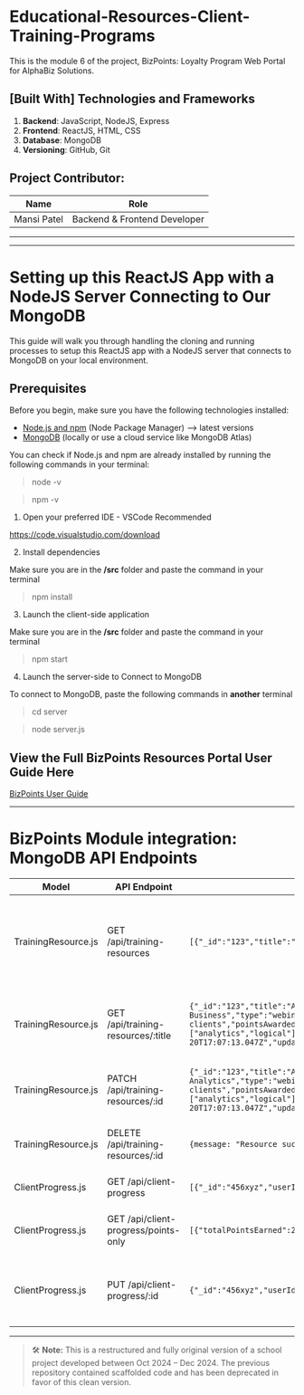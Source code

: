 # Educational-Resources-Client-Training-Programs

This is the module 6 of the project, BizPoints: Loyalty Program Web Portal for AlphaBiz Solutions.

## [Built With] Technologies and Frameworks

1. **Backend**: JavaScript, NodeJS, Express
2. **Frontend**: ReactJS, HTML, CSS
3. **Database**: MongoDB
4. **Versioning**: GitHub, Git 

## Project Contributor:

| Name | Role |
| -------------- | ------------------ |
| Mansi Patel | Backend & Frontend Developer |
-----------------------------------------
-----------------------------------------

# Setting up this ReactJS App with a NodeJS Server Connecting to Our MongoDB

This guide will walk you through handling the cloning and running processes to setup this ReactJS app with a NodeJS server that connects to MongoDB on your local environment.

## Prerequisites

Before you begin, make sure you have the following technologies installed:

- [Node.js and npm](https://nodejs.org/) (Node Package Manager) --> latest versions
- [MongoDB](https://www.mongodb.com/try/download/community) (locally or use a cloud service like MongoDB Atlas)

You can check if Node.js and npm are already installed by running the following commands in your terminal:

> node -v

> npm -v

1. Open your preferred IDE - VSCode Recommended

https://code.visualstudio.com/download

2. Install dependencies

Make sure you are in the **/src** folder and paste the command in your terminal
> npm install

3. Launch the client-side application

Make sure you are in the **/src** folder and paste the command in your terminal
> npm start

4. Launch the server-side to Connect to MongoDB

To connect to MongoDB, paste the following commands in **another** terminal
> cd server

> node server.js

## View the Full BizPoints Resources Portal User Guide Here
[BizPoints User Guide](public/User_Guide_for_BizPoints_Resources_Portal.pdf)

----------------------------------------
# BizPoints Module integration: MongoDB API Endpoints

| Model | API Endpoint | Response | Purpose
| ----------- | ---------------- | ------------ | -------------- |
| TrainingResource.js | GET /api/training-resources | ```[{"_id":"123","title":"Advanced Business"}]``` | Get list of all training resources from DB including their unique ID and title |
| TrainingResource.js | GET /api/training-resources/:title | ```{"_id":"123","title":"Advanced Business","type":"webinar","description":"A training resource for clients","pointsAwarded":25,"categories":["analytics","logical"],"isActive":true,"createdAt":"2024-11-20T17:07:13.047Z","updatedAt":"2024-11-20T17:07:13.047Z","__v":0}``` | Returns all information for a singular training resource |
| TrainingResource.js | PATCH /api/training-resources/:id | ```{"_id":"123","title":"Advanced Business Analytics","type":"webinar","description":"A training resource for clients","pointsAwarded":25,"categories":["analytics","logical"],"isActive":true,"createdAt":"2024-11-20T17:07:13.047Z","updatedAt":"2024-11-20T17:07:13.047Z","__v":0}``` | Updates the title of a specific training resource |
| TrainingResource.js | DELETE /api/training-resources/:id | ```{message: "Resource successfully deleted."}``` | Deletes the entire resource using its ID |
| ClientProgress.js | GET /api/client-progress | ```[{"_id":"456xyz","userId":"test_user_cps714","totalPointsEarned":25}]``` | Returns all the user data |
| ClientProgress.js | GET /api/client-progress/points-only | ```[{"totalPointsEarned":25}]``` | Returns only the points for each user |
| ClientProgress.js | PUT /api/client-progress/:id | ```{"_id":"456xyz","userId":"test_user_cps714","totalPointsEarned":50}``` | Updates the user's total points earned using their DB ID |

----------------------------------------

> 🛠️ **Note:**
> This is a restructured and fully original version of a school project developed between Oct 2024 – Dec 2024. The previous repository contained scaffolded code and has been deprecated in favor of this clean version.